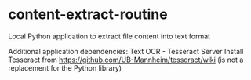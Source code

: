 # content-extract-routine
Local Python application to extract file content into text format

Additional application dependencies:
Text OCR - Tesseract Server
Install Tesseract from
https://github.com/UB-Mannheim/tesseract/wiki
(is not a replacement for the Python library)
